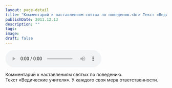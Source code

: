```yaml
---
layout: page-detail
title: "Комментарий к наставлениям святых по поведению.<br> Текст «Ведические учителя»"
publishDate: 2011.12.13
description: ""
tags:
image:
draft: false
---
```


<audio title="2011.12.13 - Комментарий к наставлениям святых по поведению.<br> Текст «Ведические учителя».mp3" src="/upload/iblock/e0f/e0f3a9e169d2abe3e1dd2885eff2234b.mp3" controls=""></audio>

 Комментарий к наставлениям святых по поведению.  
 Текст «Ведические учителя». У каждого своя мера ответственности.  

  
